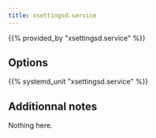 ```yaml
---
title: xsettingsd.service
---
```


{{% provided_by "xsettingsd.service" %}}

## Options

{{% systemd_unit "xsettingsd.service" %}}

## Additionnal notes

Nothing here.